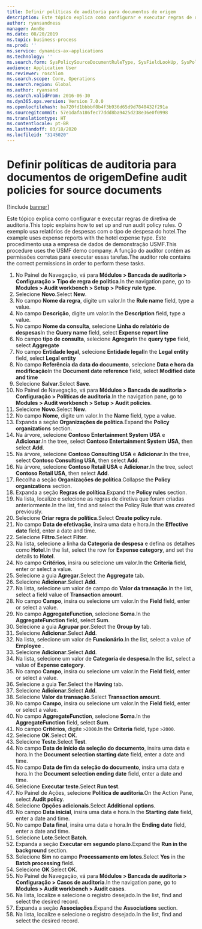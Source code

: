 ```yaml
---
title: Definir políticas de auditoria para documentos de origem
description: Este tópico explica como configurar e executar regras de diretiva de auditoria.
author: ryansandness
manager: AnnBe
ms.date: 08/20/2019
ms.topic: business-process
ms.prod: ''
ms.service: dynamics-ax-applications
ms.technology: ''
ms.search.form: SysPolicySourceDocumentRuleType, SysFieldLookUp, SysPolicyListPage, SysPolicy, AuditPolicyRule, SysQueryForm, SysQueryFieldLookUp, AuditPolicyDateSelection, AuditPolicyAdditionalOption, BatchJob, CaseDetail
audience: Application User
ms.reviewer: roschlom
ms.search.scope: Core, Operations
ms.search.region: Global
ms.author: ryansand
ms.search.validFrom: 2016-06-30
ms.dyn365.ops.version: Version 7.0.0
ms.openlocfilehash: ba720fd1bbbbf8b4f3b936d65d9d7840432f291a
ms.sourcegitcommit: 57e1dafa186fec77ddd8ba9425d238e36e0f0998
ms.translationtype: HT
ms.contentlocale: pt-BR
ms.lasthandoff: 03/18/2020
ms.locfileid: "3145020"
---
```

# <a name="define-audit-policies-for-source-documents"></a><span data-ttu-id="811d2-103">Definir políticas de auditoria para documentos de origem</span><span class="sxs-lookup"><span data-stu-id="811d2-103">Define audit policies for source documents</span></span>

[!include [banner](../../includes/banner.md)]

<span data-ttu-id="811d2-104">Este tópico explica como configurar e executar regras de diretiva de auditoria.</span><span class="sxs-lookup"><span data-stu-id="811d2-104">This topic explains how to set up and run audit policy rules.</span></span> <span data-ttu-id="811d2-105">O exemplo usa relatórios de despesas com o tipo de despesa do hotel.</span><span class="sxs-lookup"><span data-stu-id="811d2-105">The example uses expense reports with the hotel expense type.</span></span> <span data-ttu-id="811d2-106">Este procedimento usa a empresa de dados de demonstração USMF.</span><span class="sxs-lookup"><span data-stu-id="811d2-106">This procedure uses the USMF demo company.</span></span> <span data-ttu-id="811d2-107">A função do auditor contém as permissões corretas para executar essas tarefas.</span><span class="sxs-lookup"><span data-stu-id="811d2-107">The auditor role contains the correct permissions in order to perform these tasks.</span></span>

1. <span data-ttu-id="811d2-108">No Painel de Navegação, vá para **Módulos > Bancada de auditoria > Configuração > Tipo de regra de política**.</span><span class="sxs-lookup"><span data-stu-id="811d2-108">In the navigation pane, go to **Modules > Audit workbench > Setup > Policy rule type**.</span></span>
2. <span data-ttu-id="811d2-109">Selecione **Novo**.</span><span class="sxs-lookup"><span data-stu-id="811d2-109">Select **New**.</span></span>
3. <span data-ttu-id="811d2-110">No campo **Nome da regra**, digite um valor.</span><span class="sxs-lookup"><span data-stu-id="811d2-110">In the **Rule name** field, type a value.</span></span>
4. <span data-ttu-id="811d2-111">No campo **Descrição**, digite um valor.</span><span class="sxs-lookup"><span data-stu-id="811d2-111">In the **Description** field, type a value.</span></span>
5. <span data-ttu-id="811d2-112">No campo **Nome da consulta**, selecione **Linha do relatório de despesas**</span><span class="sxs-lookup"><span data-stu-id="811d2-112">In the **Query name** field, select **Expense report line**</span></span>
6. <span data-ttu-id="811d2-113">No campo **tipo de consulta**, selecione **Agregar**</span><span class="sxs-lookup"><span data-stu-id="811d2-113">In the **query type** field, select **Aggregate**</span></span>
7. <span data-ttu-id="811d2-114">No campo **Entidade legal**, selecione **Entidade legal**</span><span class="sxs-lookup"><span data-stu-id="811d2-114">In the **Legal entity** field, select **Legal entity**</span></span>
8. <span data-ttu-id="811d2-115">No campo **Referência da data do documento**, selecione **Data e hora da modificação**</span><span class="sxs-lookup"><span data-stu-id="811d2-115">In the **Document date reference** field, select **Modified date and time**</span></span>
9. <span data-ttu-id="811d2-116">Selecione **Salvar**.</span><span class="sxs-lookup"><span data-stu-id="811d2-116">Select **Save**.</span></span>
10. <span data-ttu-id="811d2-117">No Painel de Navegação, vá para **Módulos > Bancada de auditoria > Configuração > Políticas de auditoria**.</span><span class="sxs-lookup"><span data-stu-id="811d2-117">In the navigation pane, go to **Modules > Audit workbench > Setup > Audit policies**.</span></span>
11. <span data-ttu-id="811d2-118">Selecione **Novo**.</span><span class="sxs-lookup"><span data-stu-id="811d2-118">Select **New**.</span></span>
12. <span data-ttu-id="811d2-119">No campo **Nome**, digite um valor.</span><span class="sxs-lookup"><span data-stu-id="811d2-119">In the **Name** field, type a value.</span></span>
13. <span data-ttu-id="811d2-120">Expanda a seção **Organizações de política**.</span><span class="sxs-lookup"><span data-stu-id="811d2-120">Expand the **Policy organizations** section.</span></span>
14. <span data-ttu-id="811d2-121">Na árvore, selecione **Contoso Entertainment System USA** e **Adicionar**.</span><span class="sxs-lookup"><span data-stu-id="811d2-121">In the tree, select **Contoso Entertainment System USA**, then select **Add**.</span></span>
15. <span data-ttu-id="811d2-122">Na árvore, selecione **Contoso Consulting USA** e **Adicionar**.</span><span class="sxs-lookup"><span data-stu-id="811d2-122">In the tree, select **Contoso Consulting USA**, then select **Add**.</span></span>
16. <span data-ttu-id="811d2-123">Na árvore, selecione **Contoso Retail USA** e **Adicionar**.</span><span class="sxs-lookup"><span data-stu-id="811d2-123">In the tree, select **Contoso Retail USA**, then select **Add**.</span></span>
17. <span data-ttu-id="811d2-124">Recolha a seção **Organizações de política**.</span><span class="sxs-lookup"><span data-stu-id="811d2-124">Collapse the **Policy organizations** section.</span></span>
18. <span data-ttu-id="811d2-125">Expanda a seção **Regras de política**.</span><span class="sxs-lookup"><span data-stu-id="811d2-125">Expand the **Policy rules** section.</span></span>
19. <span data-ttu-id="811d2-126">Na lista, localize e selecione as regras de diretiva que foram criadas anteriormente.</span><span class="sxs-lookup"><span data-stu-id="811d2-126">In the list, find and select the Policy Rule that was created previously.</span></span>
20. <span data-ttu-id="811d2-127">Selecione **Criar regra de política**.</span><span class="sxs-lookup"><span data-stu-id="811d2-127">Select **Create policy rule**.</span></span>
21. <span data-ttu-id="811d2-128">No campo **Data de efetivação**, insira uma data e hora.</span><span class="sxs-lookup"><span data-stu-id="811d2-128">In the **Effective date** field, enter a date and time.</span></span>
22. <span data-ttu-id="811d2-129">Selecione **Filtro**.</span><span class="sxs-lookup"><span data-stu-id="811d2-129">Select **Filter**.</span></span>
23. <span data-ttu-id="811d2-130">Na lista, selecione a linha da **Categoria de despesa** e defina os detalhes como **Hotel**.</span><span class="sxs-lookup"><span data-stu-id="811d2-130">In the list, select the row for **Expense category**, and set the details to **Hotel**.</span></span>
24. <span data-ttu-id="811d2-131">No campo **Critérios**, insira ou selecione um valor.</span><span class="sxs-lookup"><span data-stu-id="811d2-131">In the **Criteria** field, enter or select a value.</span></span>
25. <span data-ttu-id="811d2-132">Selecione a guia **Agregar**.</span><span class="sxs-lookup"><span data-stu-id="811d2-132">Select the **Aggregate** tab.</span></span>
26. <span data-ttu-id="811d2-133">Selecione **Adicionar**.</span><span class="sxs-lookup"><span data-stu-id="811d2-133">Select **Add**.</span></span>
27. <span data-ttu-id="811d2-134">Na lista, selecione um valor de campo do **Valor da transação**.</span><span class="sxs-lookup"><span data-stu-id="811d2-134">In the list, select a field value of **Transaction amount**.</span></span>
28. <span data-ttu-id="811d2-135">No campo **Campo**, insira ou selecione um valor.</span><span class="sxs-lookup"><span data-stu-id="811d2-135">In the **Field** field, enter or select a value.</span></span>
29. <span data-ttu-id="811d2-136">No campo **AggregateFunction**, selecione **Soma**.</span><span class="sxs-lookup"><span data-stu-id="811d2-136">In the **AggregateFunction** field, select **Sum**.</span></span>
30. <span data-ttu-id="811d2-137">Selecione a guia **Agrupar por**.</span><span class="sxs-lookup"><span data-stu-id="811d2-137">Select the **Group by** tab.</span></span>
31. <span data-ttu-id="811d2-138">Selecione **Adicionar**.</span><span class="sxs-lookup"><span data-stu-id="811d2-138">Select **Add**.</span></span>
32. <span data-ttu-id="811d2-139">Na lista, selecione um valor de **Funcionário**.</span><span class="sxs-lookup"><span data-stu-id="811d2-139">In the list, select a value of **Employee** .</span></span>
33. <span data-ttu-id="811d2-140">Selecione **Adicionar**.</span><span class="sxs-lookup"><span data-stu-id="811d2-140">Select **Add**.</span></span>
34. <span data-ttu-id="811d2-141">Na lista, selecione um valor de **Categoria de despesa**.</span><span class="sxs-lookup"><span data-stu-id="811d2-141">In the list, select a value of **Expense category**.</span></span>
35. <span data-ttu-id="811d2-142">No campo **Campo**, insira ou selecione um valor.</span><span class="sxs-lookup"><span data-stu-id="811d2-142">In the **Field** field, enter or select a value.</span></span>
36. <span data-ttu-id="811d2-143">Selecione a guia **Ter**.</span><span class="sxs-lookup"><span data-stu-id="811d2-143">Select the **Having** tab.</span></span>
37. <span data-ttu-id="811d2-144">Selecione **Adicionar**.</span><span class="sxs-lookup"><span data-stu-id="811d2-144">Select **Add**.</span></span>
38. <span data-ttu-id="811d2-145">Selecione **Valor da transação**.</span><span class="sxs-lookup"><span data-stu-id="811d2-145">Select **Transaction amount**.</span></span>
39. <span data-ttu-id="811d2-146">No campo **Campo**, insira ou selecione um valor.</span><span class="sxs-lookup"><span data-stu-id="811d2-146">In the **Field** field, enter or select a value.</span></span>
40. <span data-ttu-id="811d2-147">No campo **AggregateFunction**, selecione **Soma**.</span><span class="sxs-lookup"><span data-stu-id="811d2-147">In the **AggregateFunction** field, select **Sum**.</span></span>
41. <span data-ttu-id="811d2-148">No campo **Critérios**, digite `>2000`.</span><span class="sxs-lookup"><span data-stu-id="811d2-148">In the **Criteria** field, type `>2000`.</span></span>
42. <span data-ttu-id="811d2-149">Selecione **OK**.</span><span class="sxs-lookup"><span data-stu-id="811d2-149">Select **OK**.</span></span>
43. <span data-ttu-id="811d2-150">Selecione **Teste**.</span><span class="sxs-lookup"><span data-stu-id="811d2-150">Select **Test**.</span></span>
44. <span data-ttu-id="811d2-151">No campo **Data de início da seleção do documento**, insira uma data e hora.</span><span class="sxs-lookup"><span data-stu-id="811d2-151">In the **Document selection starting date** field, enter a date and time.</span></span>
45. <span data-ttu-id="811d2-152">No campo **Data de fim da seleção do documento**, insira uma data e hora.</span><span class="sxs-lookup"><span data-stu-id="811d2-152">In the **Document selection ending date** field, enter a date and time.</span></span>
46. <span data-ttu-id="811d2-153">Selecione **Executar teste**.</span><span class="sxs-lookup"><span data-stu-id="811d2-153">Select **Run test**.</span></span>
47. <span data-ttu-id="811d2-154">No Painel de Ações, selecione **Política de auditoria**.</span><span class="sxs-lookup"><span data-stu-id="811d2-154">On the Action Pane, select **Audit policy**.</span></span>
48. <span data-ttu-id="811d2-155">Selecione **Opções adicionais**.</span><span class="sxs-lookup"><span data-stu-id="811d2-155">Select **Additional options**.</span></span>
49. <span data-ttu-id="811d2-156">No campo **Data inicial**, insira uma data e hora.</span><span class="sxs-lookup"><span data-stu-id="811d2-156">In the **Starting date** field, enter a date and time.</span></span>
50. <span data-ttu-id="811d2-157">No campo **Data final**, insira uma data e hora.</span><span class="sxs-lookup"><span data-stu-id="811d2-157">In the **Ending date** field, enter a date and time.</span></span>
51. <span data-ttu-id="811d2-158">Selecione **Lote**.</span><span class="sxs-lookup"><span data-stu-id="811d2-158">Select **Batch**.</span></span>
52. <span data-ttu-id="811d2-159">Expanda a seção **Executar em segundo plano**.</span><span class="sxs-lookup"><span data-stu-id="811d2-159">Expand the **Run in the background** section.</span></span>
53. <span data-ttu-id="811d2-160">Selecione **Sim** no campo **Processamento em lotes**.</span><span class="sxs-lookup"><span data-stu-id="811d2-160">Select **Yes** in the **Batch processing** field.</span></span>
54. <span data-ttu-id="811d2-161">Selecione **OK**.</span><span class="sxs-lookup"><span data-stu-id="811d2-161">Select **OK**.</span></span>
55. <span data-ttu-id="811d2-162">No Painel de Navegação, vá para **Módulos > Bancada de auditoria > Configuração > Casos de auditoria**.</span><span class="sxs-lookup"><span data-stu-id="811d2-162">In the navigation pane, go to **Modules > Audit workbench > Audit cases**.</span></span>
56. <span data-ttu-id="811d2-163">Na lista, localize e selecione o registro desejado.</span><span class="sxs-lookup"><span data-stu-id="811d2-163">In the list, find and select the desired record.</span></span>
57. <span data-ttu-id="811d2-164">Expanda a seção **Associações**.</span><span class="sxs-lookup"><span data-stu-id="811d2-164">Expand the **Associations** section.</span></span>
58. <span data-ttu-id="811d2-165">Na lista, localize e selecione o registro desejado.</span><span class="sxs-lookup"><span data-stu-id="811d2-165">In the list, find and select the desired record.</span></span>

